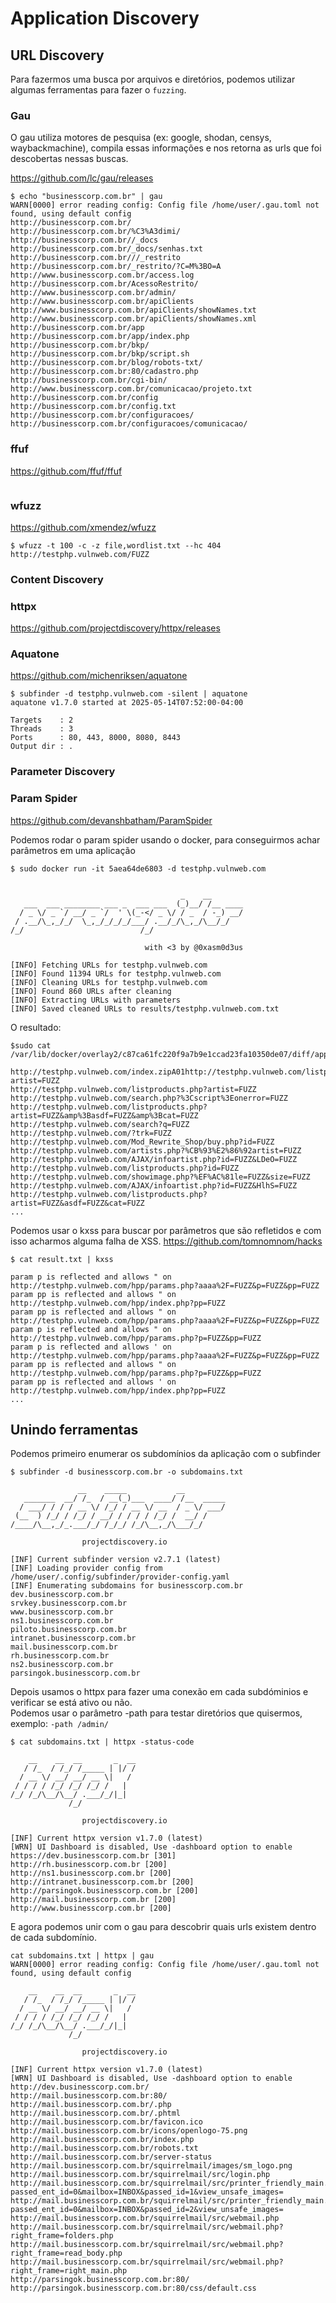 # Application Discovery

## URL Discovery

Para fazermos uma busca por arquivos e diretórios, podemos utilizar algumas ferramentas para fazer o `fuzzing`.

### Gau

O gau utiliza motores de pesquisa (ex: google, shodan, censys, waybackmachine), compila essas informações e nos retorna as urls que foi descobertas nessas buscas.

https://github.com/lc/gau/releases

```
$ echo "businesscorp.com.br" | gau 
WARN[0000] error reading config: Config file /home/user/.gau.toml not found, using default config 
http://businesscorp.com.br/
http://businesscorp.com.br/%C3%A3dimi/
http://businesscorp.com.br//_docs
http://businesscorp.com.br/_docs/senhas.txt
http://businesscorp.com.br///_restrito
http://businesscorp.com.br/_restrito/?C=M%3BO=A
http://www.businesscorp.com.br/access.log
http://businesscorp.com.br/AcessoRestrito/
http://www.businesscorp.com.br/admin/
http://www.businesscorp.com.br/apiClients
http://www.businesscorp.com.br/apiClients/showNames.txt
http://www.businesscorp.com.br/apiClients/showNames.xml
http://businesscorp.com.br/app
http://businesscorp.com.br/app/index.php
http://businesscorp.com.br/bkp/
http://businesscorp.com.br/bkp/script.sh
http://businesscorp.com.br/blog/robots-txt/
http://businesscorp.com.br:80/cadastro.php
http://businesscorp.com.br/cgi-bin/
http://www.businesscorp.com.br/comunicacao/projeto.txt
http://businesscorp.com.br/config
http://businesscorp.com.br/config.txt
http://businesscorp.com.br/configuracoes/
http://businesscorp.com.br/configuracoes/comunicacao/

```

### ffuf

https://github.com/ffuf/ffuf

<div align="right" data-full-width="false"><figure><img src="../.gitbook/assets/image.png" alt=""><figcaption></figcaption></figure></div>

### wfuzz

https://github.com/xmendez/wfuzz

```
$ wfuzz -t 100 -c -z file,wordlist.txt --hc 404 http://testphp.vulnweb.com/FUZZ
```

### Content Discovery

### httpx

https://github.com/projectdiscovery/httpx/releases

### Aquatone

https://github.com/michenriksen/aquatone

```
$ subfinder -d testphp.vulnweb.com -silent | aquatone
aquatone v1.7.0 started at 2025-05-14T07:52:00-04:00

Targets    : 2
Threads    : 3
Ports      : 80, 443, 8000, 8080, 8443
Output dir : .
```

### Parameter Discovery

### Param Spider

https://github.com/devanshbatham/ParamSpider

Podemos rodar o param spider usando o docker, para conseguirmos achar parâmetros em uma aplicação

```
$ sudo docker run -it 5aea64de6803 -d testphp.vulnweb.com        

           
                                      _    __       
   ___  ___ ________ ___ _  ___ ___  (_)__/ /__ ____
  / _ \/ _ `/ __/ _ `/  ' \(_-</ _ \/ / _  / -_) __/
 / .__/\_,_/_/  \_,_/_/_/_/___/ .__/_/\_,_/\__/_/   
/_/                          /_/                    

                              with <3 by @0xasm0d3us           
    
[INFO] Fetching URLs for testphp.vulnweb.com
[INFO] Found 11394 URLs for testphp.vulnweb.com
[INFO] Cleaning URLs for testphp.vulnweb.com
[INFO] Found 860 URLs after cleaning
[INFO] Extracting URLs with parameters
[INFO] Saved cleaned URLs to results/testphp.vulnweb.com.txt

```

O resultado:

```
$sudo cat /var/lib/docker/overlay2/c87ca61fc220f9a7b9e1ccad23fa10350de07/diff/app/paramspider/results/testphp.vulnweb.com.txt         

http://testphp.vulnweb.com/index.zipA01http://testphp.vulnweb.com/listproducts.php?artist=FUZZ
http://testphp.vulnweb.com/listproducts.php?artist=FUZZ
http://testphp.vulnweb.com/search.php?%3Cscript%3Eonerror=FUZZ
http://testphp.vulnweb.com/listproducts.php?artist=FUZZ&amp%3Basdf=FUZZ&amp%3Bcat=FUZZ
http://testphp.vulnweb.com/search?q=FUZZ
http://testphp.vulnweb.com/?trk=FUZZ
http://testphp.vulnweb.com/Mod_Rewrite_Shop/buy.php?id=FUZZ
http://testphp.vulnweb.com/artists.php?%CB%93%E2%86%92artist=FUZZ
http://testphp.vulnweb.com/AJAX/infoartist.php?id=FUZZ&LDeO=FUZZ
http://testphp.vulnweb.com/listproducts.php?id=FUZZ
http://testphp.vulnweb.com/showimage.php?%EF%AC%81le=FUZZ&size=FUZZ
http://testphp.vulnweb.com/AJAX/infoartist.php?id=FUZZ&HlhS=FUZZ
http://testphp.vulnweb.com/listproducts.php?artist=FUZZ&asdf=FUZZ&cat=FUZZ
...
```

Podemos usar o kxss para buscar por parâmetros que são refletidos e com isso acharmos alguma falha de XSS. https://github.com/tomnomnom/hacks

```
$ cat result.txt | kxss

param p is reflected and allows " on http://testphp.vulnweb.com/hpp/params.php?aaaa%2F=FUZZ&p=FUZZ&pp=FUZZ
param pp is reflected and allows " on http://testphp.vulnweb.com/hpp/index.php?pp=FUZZ
param pp is reflected and allows " on http://testphp.vulnweb.com/hpp/params.php?aaaa%2F=FUZZ&p=FUZZ&pp=FUZZ
param p is reflected and allows " on http://testphp.vulnweb.com/hpp/params.php?p=FUZZ&pp=FUZZ
param p is reflected and allows ' on http://testphp.vulnweb.com/hpp/params.php?aaaa%2F=FUZZ&p=FUZZ&pp=FUZZ
param pp is reflected and allows " on http://testphp.vulnweb.com/hpp/params.php?p=FUZZ&pp=FUZZ
param pp is reflected and allows ' on http://testphp.vulnweb.com/hpp/index.php?pp=FUZZ
...
```

## Unindo ferramentas

Podemos primeiro enumerar os subdomínios da aplicação com o subfinder

```
$ subfinder -d businesscorp.com.br -o subdomains.txt

               __    _____           __         
   _______  __/ /_  / __(_)___  ____/ /__  _____
  / ___/ / / / __ \/ /_/ / __ \/ __  / _ \/ ___/
 (__  ) /_/ / /_/ / __/ / / / / /_/ /  __/ /    
/____/\__,_/_.___/_/ /_/_/ /_/\__,_/\___/_/

                projectdiscovery.io

[INF] Current subfinder version v2.7.1 (latest)
[INF] Loading provider config from /home/user/.config/subfinder/provider-config.yaml
[INF] Enumerating subdomains for businesscorp.com.br
dev.businesscorp.com.br
srvkey.businesscorp.com.br
www.businesscorp.com.br
ns1.businesscorp.com.br
piloto.businesscorp.com.br
intranet.businesscorp.com.br
mail.businesscorp.com.br
rh.businesscorp.com.br
ns2.businesscorp.com.br
parsingok.businesscorp.com.br
```

Depois usamos o httpx para fazer uma conexão em cada subdóminios e verificar se está ativo ou não.\
Podemos usar o parâmetro -path para testar diretórios que quisermos, exemplo: `-path /admin/`

```
$ cat subdomains.txt | httpx -status-code

    __    __  __       _  __
   / /_  / /_/ /_____ | |/ /
  / __ \/ __/ __/ __ \|   /
 / / / / /_/ /_/ /_/ /   |
/_/ /_/\__/\__/ .___/_/|_|
             /_/

                projectdiscovery.io

[INF] Current httpx version v1.7.0 (latest)
[WRN] UI Dashboard is disabled, Use -dashboard option to enable
https://dev.businesscorp.com.br [301]
http://rh.businesscorp.com.br [200]
http://ns1.businesscorp.com.br [200]
http://intranet.businesscorp.com.br [200]
http://parsingok.businesscorp.com.br [200]
http://mail.businesscorp.com.br [200]
http://www.businesscorp.com.br [200]
```

E agora podemos unir com o gau para descobrir quais urls existem dentro de cada subdomínio.

```
cat subdomains.txt | httpx | gau
WARN[0000] error reading config: Config file /home/user/.gau.toml not found, using default config 

    __    __  __       _  __
   / /_  / /_/ /_____ | |/ /
  / __ \/ __/ __/ __ \|   /
 / / / / /_/ /_/ /_/ /   |
/_/ /_/\__/\__/ .___/_/|_|
             /_/

                projectdiscovery.io

[INF] Current httpx version v1.7.0 (latest)
[WRN] UI Dashboard is disabled, Use -dashboard option to enable
http://dev.businesscorp.com.br/
http://mail.businesscorp.com.br:80/
http://mail.businesscorp.com.br/.php
http://mail.businesscorp.com.br/.phtml
http://mail.businesscorp.com.br/favicon.ico
http://mail.businesscorp.com.br/icons/openlogo-75.png
http://mail.businesscorp.com.br/index.php
http://mail.businesscorp.com.br/robots.txt
http://mail.businesscorp.com.br/server-status
http://mail.businesscorp.com.br/squirrelmail/images/sm_logo.png
http://mail.businesscorp.com.br/squirrelmail/src/login.php
http://mail.businesscorp.com.br/squirrelmail/src/printer_friendly_main.php?passed_ent_id=0&mailbox=INBOX&passed_id=1&view_unsafe_images=
http://mail.businesscorp.com.br/squirrelmail/src/printer_friendly_main.php?passed_ent_id=0&mailbox=INBOX&passed_id=2&view_unsafe_images=
http://mail.businesscorp.com.br/squirrelmail/src/webmail.php
http://mail.businesscorp.com.br/squirrelmail/src/webmail.php?right_frame=folders.php
http://mail.businesscorp.com.br/squirrelmail/src/webmail.php?right_frame=read_body.php
http://mail.businesscorp.com.br/squirrelmail/src/webmail.php?right_frame=right_main.php
http://parsingok.businesscorp.com.br:80/
http://parsingok.businesscorp.com.br:80/css/default.css
```
